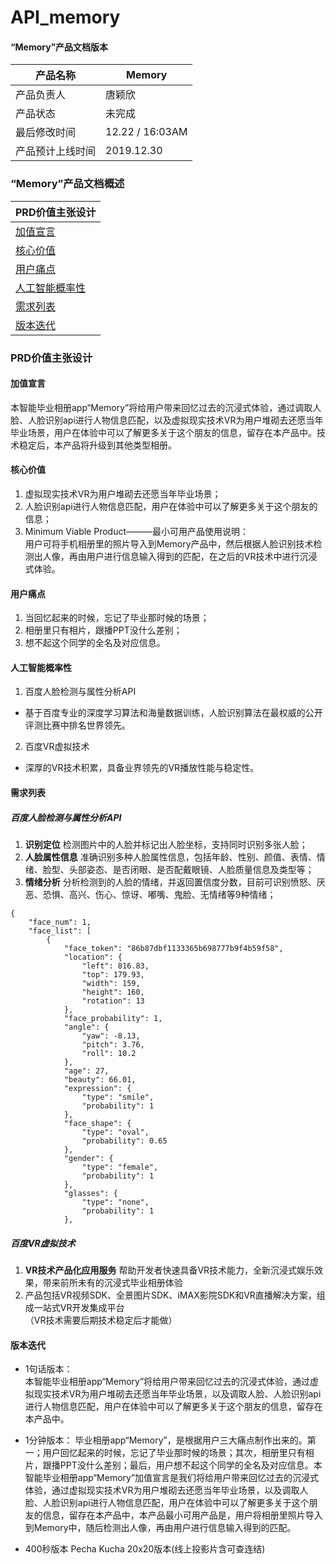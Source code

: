 # API_memory
#### “Memory”产品文档版本

| 产品名称         | Memory          |
| ---------------- | --------------- |
| 产品负责人       | 唐颖欣          |
| 产品状态     | 未完成          |
| 最后修改时间     | 12.22 / 16:03AM |
| 产品预计上线时间 | 2019.12.30      |

### “Memory”产品文档概述

|PRD价值主张设计|
| --- |
|<a href="#1">加值宣言</a>|
|<a href="#2">核心价值</a>|
|<a href="#3">用户痛点</a>|
|<a href="#4">人工智能概率性</a>|
|<a href="#5">需求列表</a>| 
|<a href="#6">版本迭代</a>| 

### PRD价值主张设计

#### <a name="#1">加值宣言</a>
本智能毕业相册app“Memory”将给用户带来回忆过去的沉浸式体验，通过调取人脸、人脸识别api进行人物信息匹配，以及虚拟现实技术VR为用户堆砌去还愿当年毕业场景，用户在体验中可以了解更多关于这个朋友的信息，留存在本产品中。技术稳定后，本产品将升级到其他类型相册。

#### <a name="#2">核心价值</a>

1. 虚拟现实技术VR为用户堆砌去还愿当年毕业场景；
2. 人脸识别api进行人物信息匹配，用户在体验中可以了解更多关于这个朋友的信息；
3. Minimum Viable Product———最小可用产品使用说明：  
用户可将手机相册里的照片导入到Memory产品中，然后根据人脸识别技术检测出人像，再由用户进行信息输入得到的匹配，在之后的VR技术中进行沉浸式体验。
#### <a name="#3">用户痛点</a>

1.  当回忆起来的时候，忘记了毕业那时候的场景；
2.  相册里只有相片，跟播PPT没什么差别；
3.  想不起这个同学的全名及对应信息。

#### <a name="#4">人工智能概率性</a>

1. 百度人脸检测与属性分析API
- 基于百度专业的深度学习算法和海量数据训练，人脸识别算法在最权威的公开评测比赛中排名世界领先。
2. 百度VR虚拟技术
- 深厚的VR技术积累，具备业界领先的VR播放性能与稳定性。

#### <a name="#5">需求列表</a>
##### 百度人脸检测与属性分析API
1.  **识别定位** 检测图片中的人脸并标记出人脸坐标，支持同时识别多张人脸；
2.  **人脸属性信息** 准确识别多种人脸属性信息，包括年龄、性别、颜值、表情、情绪、脸型、头部姿态、是否闭眼、是否配戴眼镜、人脸质量信息及类型等；
3.  **情绪分析** 分析检测到的人脸的情绪，并返回置信度分数，目前可识别愤怒、厌恶、恐惧、高兴、伤心、惊讶、嘟嘴、鬼脸、无情绪等9种情绪；

```
{
	"face_num": 1,
	"face_list": [
		{
			"face_token": "86b87dbf1133365b698777b9f4b59f58",
			"location": {
				"left": 816.83,
				"top": 179.93,
				"width": 159,
				"height": 160,
				"rotation": 13
			},
			"face_probability": 1,
			"angle": {
				"yaw": -8.13,
				"pitch": 3.76,
				"roll": 10.2
			},
			"age": 27,
			"beauty": 66.01,
			"expression": {
				"type": "smile",
				"probability": 1
			},
			"face_shape": {
				"type": "oval",
				"probability": 0.65
			},
			"gender": {
				"type": "female",
				"probability": 1
			},
			"glasses": {
				"type": "none",
				"probability": 1
			},
```

##### 百度VR虚拟技术
1. **VR技术产品化应用服务** 帮助开发者快速具备VR技术能力，全新沉浸式娱乐效果，带来前所未有的沉浸式毕业相册体验  
2. 产品包括VR视频SDK、全景图片SDK、iMAX影院SDK和VR直播解决方案，组成一站式VR开发集成平台  
（VR技术需要后期技术稳定后才能做）  

#### <a name="#6">版本迭代</a> 
- 1句话版本：  
本智能毕业相册app“Memory”将给用户带来回忆过去的沉浸式体验，通过虚拟现实技术VR为用户堆砌去还愿当年毕业场景，以及调取人脸、人脸识别api进行人物信息匹配，用户在体验中可以了解更多关于这个朋友的信息，留存在本产品中。

- 1分钟版本：
毕业相册app“Memory”，是根据用户三大痛点制作出来的。第一；用户回忆起来的时候，忘记了毕业那时候的场景；其次，相册里只有相片，跟播PPT没什么差别；最后，用户想不起这个同学的全名及对应信息。本智能毕业相册app“Memory”加值宣言是我们将给用户带来回忆过去的沉浸式体验，通过虚拟现实技术VR为用户堆砌去还愿当年毕业场景，以及调取人脸、人脸识别api进行人物信息匹配，用户在体验中可以了解更多关于这个朋友的信息，留存在本产品中，本产品最小可用产品是，用户将相册里照片导入到Memory中，随后检测出人像，再由用户进行信息输入得到的匹配。  

- 400秒版本 Pecha Kucha 20x20版本(线上投影片含可查连结)
